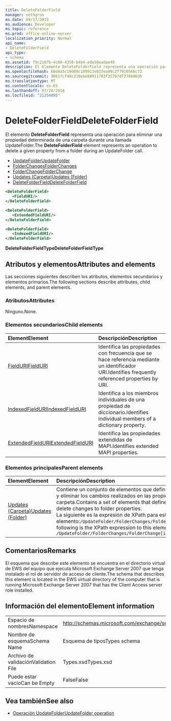 ```yaml
---
title: DeleteFolderField
manager: sethgros
ms.date: 09/17/2015
ms.audience: Developer
ms.topic: reference
ms.prod: office-online-server
localization_priority: Normal
api_name:
- DeleteFolderField
api_type:
- schema
ms.assetid: f9c2187b-4c60-4358-b4b4-ede50eadae48
description: El elemento DeleteFolderField representa una operación para eliminar una propiedad determinada de una carpeta durante una llamada UpdateFolder.
ms.openlocfilehash: 60d4a5c19d89c109913e83fea99c2f7910566c72
ms.sourcegitcommit: 9061fcf40c218ebe88911783f357b7df278846db
ms.translationtype: MT
ms.contentlocale: es-ES
ms.lasthandoff: 07/28/2018
ms.locfileid: "21354095"
---
```

# <a name="deletefolderfield"></a><span data-ttu-id="9f5ab-103">DeleteFolderField</span><span class="sxs-lookup"><span data-stu-id="9f5ab-103">DeleteFolderField</span></span>

<span data-ttu-id="9f5ab-104">El elemento **DeleteFolderField** representa una operación para eliminar una propiedad determinada de una carpeta durante una llamada UpdateFolder.</span><span class="sxs-lookup"><span data-stu-id="9f5ab-104">The **DeleteFolderField** element represents an operation to delete a given property from a folder during an UpdateFolder call.</span></span> 
  
- [<span data-ttu-id="9f5ab-105">UpdateFolder</span><span class="sxs-lookup"><span data-stu-id="9f5ab-105">UpdateFolder</span></span>](updatefolder.md) 
- [<span data-ttu-id="9f5ab-106">FolderChanges</span><span class="sxs-lookup"><span data-stu-id="9f5ab-106">FolderChanges</span></span>](folderchanges.md)  
- [<span data-ttu-id="9f5ab-107">FolderChange</span><span class="sxs-lookup"><span data-stu-id="9f5ab-107">FolderChange</span></span>](folderchange.md)  
- [<span data-ttu-id="9f5ab-108">Updates (Carpeta)</span><span class="sxs-lookup"><span data-stu-id="9f5ab-108">Updates (Folder)</span></span>](updates-folder.md) 
- [<span data-ttu-id="9f5ab-109">DeleteFolderField</span><span class="sxs-lookup"><span data-stu-id="9f5ab-109">DeleteFolderField</span></span>](deletefolderfield.md)
  
```xml
<DeleteFolderField>
   <FieldURI/>
</DeleteFolderField>
```

```xml
<DeleteFolderField>
   <ExtendedFieldURI/>
</DeleteFolderField>
```

```xml
<DeleteFolderField>
   <IndexedFieldURI/>
</DeleteFolderField>
```

<span data-ttu-id="9f5ab-110">**DeleteFolderFieldType**</span><span class="sxs-lookup"><span data-stu-id="9f5ab-110">**DeleteFolderFieldType**</span></span>

## <a name="attributes-and-elements"></a><span data-ttu-id="9f5ab-111">Atributos y elementos</span><span class="sxs-lookup"><span data-stu-id="9f5ab-111">Attributes and elements</span></span>

<span data-ttu-id="9f5ab-112">Las secciones siguientes describen los atributos, elementos secundarios y elementos primarios.</span><span class="sxs-lookup"><span data-stu-id="9f5ab-112">The following sections describe attributes, child elements, and parent elements.</span></span>
  
### <a name="attributes"></a><span data-ttu-id="9f5ab-113">Atributos</span><span class="sxs-lookup"><span data-stu-id="9f5ab-113">Attributes</span></span>

<span data-ttu-id="9f5ab-114">Ninguno.</span><span class="sxs-lookup"><span data-stu-id="9f5ab-114">None.</span></span>
  
### <a name="child-elements"></a><span data-ttu-id="9f5ab-115">Elementos secundarios</span><span class="sxs-lookup"><span data-stu-id="9f5ab-115">Child elements</span></span>

|<span data-ttu-id="9f5ab-116">**Element**</span><span class="sxs-lookup"><span data-stu-id="9f5ab-116">**Element**</span></span>|<span data-ttu-id="9f5ab-117">**Descripción**</span><span class="sxs-lookup"><span data-stu-id="9f5ab-117">**Description**</span></span>|
|:-----|:-----|
|[<span data-ttu-id="9f5ab-118">FieldURI</span><span class="sxs-lookup"><span data-stu-id="9f5ab-118">FieldURI</span></span>](fielduri.md) <br/> |<span data-ttu-id="9f5ab-119">Identifica las propiedades con frecuencia que se hace referencia mediante un identificador URI.</span><span class="sxs-lookup"><span data-stu-id="9f5ab-119">Identifies frequently referenced properties by URI.</span></span>  <br/> |
|[<span data-ttu-id="9f5ab-120">IndexedFieldURI</span><span class="sxs-lookup"><span data-stu-id="9f5ab-120">IndexedFieldURI</span></span>](indexedfielduri.md) <br/> |<span data-ttu-id="9f5ab-121">Identifica a los miembros individuales de una propiedad de diccionario.</span><span class="sxs-lookup"><span data-stu-id="9f5ab-121">Identifies individual members of a dictionary property.</span></span>  <br/> |
|[<span data-ttu-id="9f5ab-122">ExtendedFieldURI</span><span class="sxs-lookup"><span data-stu-id="9f5ab-122">ExtendedFieldURI</span></span>](extendedfielduri.md) <br/> |<span data-ttu-id="9f5ab-123">Identifica las propiedades extendidas de MAPI.</span><span class="sxs-lookup"><span data-stu-id="9f5ab-123">Identifies extended MAPI properties.</span></span>  <br/> |
   
### <a name="parent-elements"></a><span data-ttu-id="9f5ab-124">Elementos principales</span><span class="sxs-lookup"><span data-stu-id="9f5ab-124">Parent elements</span></span>

|<span data-ttu-id="9f5ab-125">**Element**</span><span class="sxs-lookup"><span data-stu-id="9f5ab-125">**Element**</span></span>|<span data-ttu-id="9f5ab-126">**Descripción**</span><span class="sxs-lookup"><span data-stu-id="9f5ab-126">**Description**</span></span>|
|:-----|:-----|
|[<span data-ttu-id="9f5ab-127">Updates (Carpeta)</span><span class="sxs-lookup"><span data-stu-id="9f5ab-127">Updates (Folder)</span></span>](updates-folder.md) <br/> |<span data-ttu-id="9f5ab-128">Contiene un conjunto de elementos que definen append, establecer y eliminar los cambios realizados en las propiedades de la carpeta.</span><span class="sxs-lookup"><span data-stu-id="9f5ab-128">Contains a set of elements that define append, set, and delete changes to folder properties.</span></span>  <br/> <span data-ttu-id="9f5ab-129">La siguiente es la expresión de XPath para este elemento:`/UpdateFolder/FolderChanges/FolderChange[i]/Updates`</span><span class="sxs-lookup"><span data-stu-id="9f5ab-129">The following is the XPath expression to this element:  `/UpdateFolder/FolderChanges/FolderChange[i]/Updates`</span></span> <br/> |
   
## <a name="remarks"></a><span data-ttu-id="9f5ab-130">Comentarios</span><span class="sxs-lookup"><span data-stu-id="9f5ab-130">Remarks</span></span>

<span data-ttu-id="9f5ab-131">El esquema que describe este elemento se encuentra en el directorio virtual de EWS del equipo que ejecuta Microsoft Exchange Server 2007 que tenga instalado el rol de servidor de acceso de cliente.</span><span class="sxs-lookup"><span data-stu-id="9f5ab-131">The schema that describes this element is located in the EWS virtual directory of the computer that is running Microsoft Exchange Server 2007 that has the Client Access server role installed.</span></span>
  
## <a name="element-information"></a><span data-ttu-id="9f5ab-132">Información del elemento</span><span class="sxs-lookup"><span data-stu-id="9f5ab-132">Element information</span></span>

|||
|:-----|:-----|
|<span data-ttu-id="9f5ab-133">Espacio de nombres</span><span class="sxs-lookup"><span data-stu-id="9f5ab-133">Namespace</span></span>  <br/> |http://schemas.microsoft.com/exchange/services/2006/types  <br/> |
|<span data-ttu-id="9f5ab-134">Nombre de esquema</span><span class="sxs-lookup"><span data-stu-id="9f5ab-134">Schema Name</span></span>  <br/> |<span data-ttu-id="9f5ab-135">Esquema de tipos</span><span class="sxs-lookup"><span data-stu-id="9f5ab-135">Types schema</span></span>  <br/> |
|<span data-ttu-id="9f5ab-136">Archivo de validación</span><span class="sxs-lookup"><span data-stu-id="9f5ab-136">Validation File</span></span>  <br/> |<span data-ttu-id="9f5ab-137">Types.xsd</span><span class="sxs-lookup"><span data-stu-id="9f5ab-137">Types.xsd</span></span>  <br/> |
|<span data-ttu-id="9f5ab-138">Puede estar vacío</span><span class="sxs-lookup"><span data-stu-id="9f5ab-138">Can be Empty</span></span>  <br/> |<span data-ttu-id="9f5ab-139">False</span><span class="sxs-lookup"><span data-stu-id="9f5ab-139">False</span></span>  <br/> |
   
## <a name="see-also"></a><span data-ttu-id="9f5ab-140">Vea también</span><span class="sxs-lookup"><span data-stu-id="9f5ab-140">See also</span></span>

- [<span data-ttu-id="9f5ab-141">Operación UpdateFolder</span><span class="sxs-lookup"><span data-stu-id="9f5ab-141">UpdateFolder operation</span></span>](updatefolder-operation.md)

